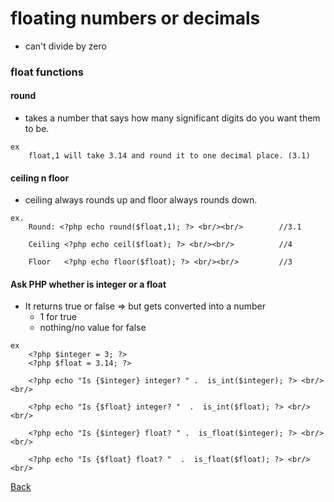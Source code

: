# floating numbers or decimals
- can't divide by zero

### float functions

#### round
- takes a number that says how many significant digits do you want them to be.
```				   
ex
	float,1 will take 3.14 and round it to one decimal place. (3.1)
```

#### ceiling n floor 
- ceiling always rounds up and floor always rounds down.
```
ex.
	Round: <?php echo round($float,1); ?> <br/><br/>		//3.1

	Ceiling <?php echo ceil($float); ?> <br/><br/>			//4

	Floor 	<?php echo floor($float); ?> <br/><br/>			//3
```

#### Ask PHP whether is integer or a float
- It returns true or false => but gets converted into a number 
	* 1 for true
	* nothing/no value for false

```	
ex
	<?php $integer = 3; ?>
	<?php $float = 3.14; ?>

	<?php echo "Is {$integer} integer? " .  is_int($integer); ?> <br/><br/>

	<?php echo "Is {$float} integer? "  .  is_int($float); ?> <br/><br/>

	<?php echo "Is {$integer} float? " .  is_float($integer); ?> <br/><br/>

	<?php echo "Is {$float} float? "  .  is_float($float); ?> <br/><br/>
```


[Back](https://github.com/stefan22/phpIntro)
